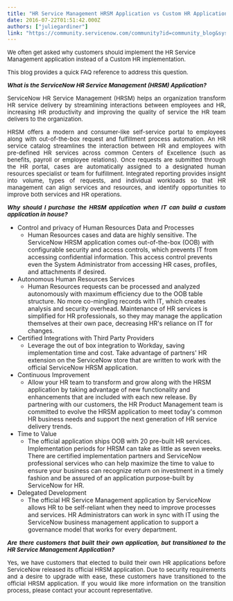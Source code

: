 ```yaml
---
title: "HR Service Management HRSM Application vs Custom HR Application"
date: 2016-07-22T01:51:42.000Z
authors: ["juliegardiner"]
link: "https://community.servicenow.com/community?id=community_blog&sys_id=c84ea2addbd0dbc01dcaf3231f96190b"
---
```

<p><span style="font-size: 10.0pt;">We often get asked why customers should implement the HR Service Management application instead of a Custom HR implementation.   </span></p><p><span style="font-size: 10.0pt;">This blog provides a quick FAQ reference to address this question. </span></p><p></p><p style="text-align: justify;"><strong style="font-size: 10.0pt;"><em>What is the ServiceNow HR Service Management (HRSM) Application?</em></strong></p><p style="text-align: justify;"><span style="font-size: 10.0pt;">ServiceNow HR Service Management (HRSM) helps an organization transform HR service delivery by streamlining interactions between employees and HR, increasing HR productivity and improving the quality of service the HR team delivers to the organization. </span></p><p></p><p style="text-align: justify;"><span style="font-size: 10.0pt;">HRSM offers a modern and consumer-like self-service portal to employees along with out-of-the-box request and fulfillment process automation. An HR service catalog streamlines the interaction between HR and employees with pre-defined HR services across common Centers of Excellence (such as benefits, payroll or employee relations). Once requests are submitted through the HR portal, cases are automatically assigned to a designated human resources specialist or team for fulfillment. Integrated reporting provides insight into volume, types of requests, and individual workloads so that HR management can align services and resources, and identify opportunities to improve both services and HR operations.</span></p><p></p><p style="text-align: justify;"><strong style="font-size: 10.0pt;"><em>Why should I purchase the HRSM application when IT can build a custom application in house?</em></strong></p><ul style="list-style-type: disc;"><li>Control and privacy of Human Resources Data and Processes<ul style="list-style-type: circle;"><li>Human Resources cases and data are highly sensitive. The ServiceNow HRSM application comes out-of-the-box (OOB) with configurable security and access controls, which prevents IT from accessing confidential information. This access control prevents even the System Administrator from accessing HR cases, profiles, and attachments if desired.</li></ul></li><li>Autonomous Human Resources Services<ul style="list-style-type: circle;"><li>Human Resources requests can be processed and analyzed autonomously with maximum efficiency due to the OOB table structure. No more co-mingling records with IT, which creates analysis and security overhead. Maintenance of HR services is simplified for HR professionals, so they may manage the application themselves at their own pace, decreasing HR's reliance on IT for changes.</li></ul></li><li>Certified Integrations with Third Party Providers<ul style="list-style-type: circle;"><li>Leverage the out of box integration to Workday, saving implementation time and cost. Take advantage of partners' HR extension on the ServiceNow store that are written to work with the official ServiceNow HRSM application.</li></ul></li><li>Continuous Improvement<ul style="list-style-type: circle;"><li>Allow your HR team to transform and grow along with the HRSM application by taking advantage of new functionality and enhancements that are included with each new release. By partnering with our customers, the HR Product Management team is committed to evolve the HRSM application to meet today's common HR business needs and support the next generation of HR service delivery trends.</li></ul></li><li>Time to Value<ul style="list-style-type: circle;"><li>The official application ships OOB with 20 pre-built HR services. Implementation periods for HRSM can take as little as seven weeks. There are certified implementation partners and ServiceNow professional services who can help maximize the time to value to ensure your business can recognize return on investment in a timely fashion and be assured of an application purpose-built by ServiceNow for HR.</li></ul></li><li>Delegated Development<ul style="list-style-type: circle;"><li>The official HR Service Management application by ServiceNow allows HR to be self-reliant when they need to improve processes and services. HR Administrators can work in sync with IT using the ServiceNow business management application to support a governance model that works for every department.</li></ul></li></ul><p></p><p style="text-align: justify;"><strong style="font-size: 10.0pt;"><em>Are there customers that built their own application, but transitioned to the HR Service Management Application? </em></strong></p><p style="text-align: justify;"><span style="font-size: 10.0pt;">Yes, we have customers that elected to build their own HR applications before ServiceNow released its official HRSM application. Due to security requirements and a desire to upgrade with ease, these customers have transitioned to the official HRSM application. If you would like more information on the transition process, please contact your account representative. </span></p>
